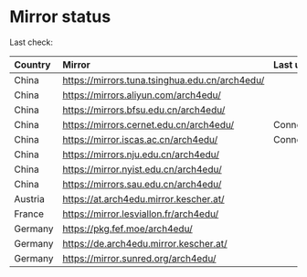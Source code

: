 <script src="./time.js"></script>
# Mirror status
Last check: <script type="text/javascript">localize(1710022637.956159);</script>

|Country|Mirror|Last update|
|:------|:-----|:----------|
|China|https://mirrors.tuna.tsinghua.edu.cn/arch4edu/|<script type="text/javascript">localize(1709965987);</script>|
|China|https://mirrors.aliyun.com/arch4edu/|<script type="text/javascript">localize(1709965987);</script>|
|China|https://mirrors.bfsu.edu.cn/arch4edu/|<script type="text/javascript">localize(1709965987);</script>|
|China|https://mirrors.cernet.edu.cn/arch4edu/|ConnectionError|
|China|https://mirror.iscas.ac.cn/arch4edu/|ConnectionError|
|China|https://mirrors.nju.edu.cn/arch4edu/|<script type="text/javascript">localize(1709922648);</script>|
|China|https://mirror.nyist.edu.cn/arch4edu/|<script type="text/javascript">localize(1710009097);</script>|
|China|https://mirrors.sau.edu.cn/arch4edu/|<script type="text/javascript">localize(1710009097);</script>|
|Austria|https://at.arch4edu.mirror.kescher.at/|<script type="text/javascript">localize(1710009097);</script>|
|France|https://mirror.lesviallon.fr/arch4edu/|<script type="text/javascript">localize(1709965987);</script>|
|Germany|https://pkg.fef.moe/arch4edu/|<script type="text/javascript">localize(1710009097);</script>|
|Germany|https://de.arch4edu.mirror.kescher.at/|<script type="text/javascript">localize(1710009097);</script>|
|Germany|https://mirror.sunred.org/arch4edu/|<script type="text/javascript">localize(1710009097);</script>|

<script src="./tablefilter/tablefilter.js"></script>
<script src="./table.js"></script>